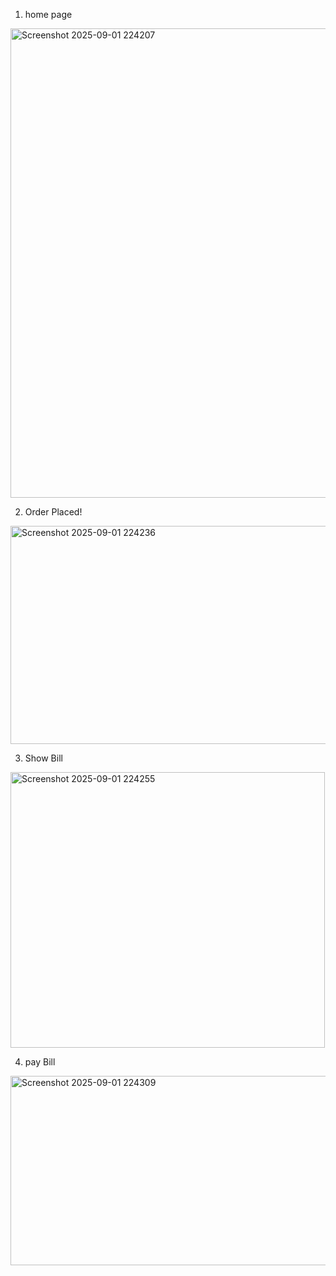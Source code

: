 1) home page 
<img width="650" height="751" alt="Screenshot 2025-09-01 224207" src="https://github.com/user-attachments/assets/ea424b5b-b1bb-4acd-b42c-7437cad82770" />



2) Order Placed!
<img width="618" height="349" alt="Screenshot 2025-09-01 224236" src="https://github.com/user-attachments/assets/9d605b47-e25c-4cec-87d3-70afef5dd82c" />



3) Show Bill
<img width="503" height="441" alt="Screenshot 2025-09-01 224255" src="https://github.com/user-attachments/assets/47e8466e-f5f0-489a-8e52-6a82b699e998" />



4) pay Bill
<img width="527" height="303" alt="Screenshot 2025-09-01 224309" src="https://github.com/user-attachments/assets/4fb0ee93-db8f-4d91-9be2-b9ccc2578004" />

